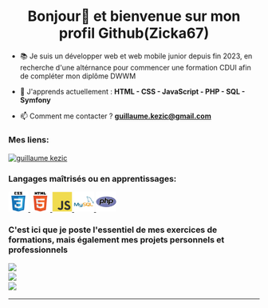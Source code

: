 <h1 align="center">Bonjour👋 et bienvenue sur mon profil Github(Zicka67)</h1>

- 📚 Je suis un développer web et web mobile junior depuis fin 2023, en recherche d'une altérnance pour commencer une formation CDUI afin de compléter mon diplôme DWWM

- 🌱 J'apprends actuellement : **HTML - CSS - JavaScript - PHP - SQL - Symfony**

- 📫 Comment me contacter ? **guillaume.kezic@gmail.com**

<h3 align="left">Mes liens:</h3>
<p align="left">
<a href="https://linkedin.com/in/guillaume kezic" target="blank"><img align="center" src="https://raw.githubusercontent.com/rahuldkjain/github-profile-readme-generator/master/src/images/icons/Social/linked-in-alt.svg" alt="guillaume kezic" height="30" width="40" /></a>
</p>

<h3 align="left">Langages maîtrisés ou en apprentissages:</h3>
<p align="left"> <a href="https://www.w3schools.com/css/" target="_blank" rel="noreferrer"> <img src="https://raw.githubusercontent.com/devicons/devicon/master/icons/css3/css3-original-wordmark.svg" alt="css3" width="40" height="40"/> </a> <a href="https://www.w3.org/html/" target="_blank" rel="noreferrer"> <img src="https://raw.githubusercontent.com/devicons/devicon/master/icons/html5/html5-original-wordmark.svg" alt="html5" width="40" height="40"/> </a> <a href="https://developer.mozilla.org/en-US/docs/Web/JavaScript" target="_blank" rel="noreferrer"> <img src="https://raw.githubusercontent.com/devicons/devicon/master/icons/javascript/javascript-original.svg" alt="javascript" width="40" height="40"/> </a> <a href="https://www.mysql.com/" target="_blank" rel="noreferrer"> <img src="https://raw.githubusercontent.com/devicons/devicon/master/icons/mysql/mysql-original-wordmark.svg" alt="mysql" width="40" height="40"/> </a> <a href="https://www.php.net" target="_blank" rel="noreferrer"> <img src="https://raw.githubusercontent.com/devicons/devicon/master/icons/php/php-original.svg" alt="php" width="40" height="40"/> </a> </p>

<h3>C'est ici que je poste l'essentiel de mes exercices de formations, mais également mes projets personnels et professionnels</h3>

![](https://github-readme-stats.vercel.app/api?username=Zicka67&theme=react&hide_border=false&include_all_commits=false&count_private=false)<br/>
![](https://github-readme-streak-stats.herokuapp.com/?user=Zicka67&theme=react&hide_border=false)<br/>
![](https://github-readme-stats.vercel.app/api/top-langs/?username=Zicka67&theme=react&hide_border=false&include_all_commits=false&count_private=false&layout=compact)

---






